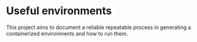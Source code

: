 # Useful environments

This project aims to document a reliable repeatable process in generating a containerized  environments and how to run them. 